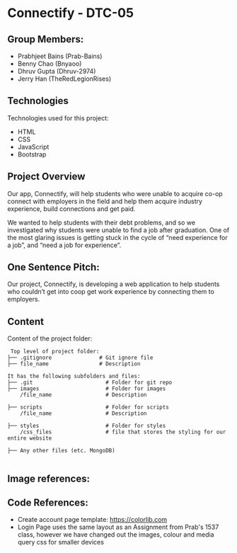 # Connectify - DTC-05

## Group Members:
- Prabhjeet Bains (Prab-Bains)
- Benny Chao (Bnyaoo)
- Dhruv Gupta (Dhruv-2974)
- Jerry Han (TheRedLegionRises)
	
## Technologies
Technologies used for this project:
* HTML
* CSS
* JavaScript
* Bootstrap 

## Project Overview
Our app, Connectify, will help students who were unable to acquire co-op connect with employers 
in the field and help them acquire industry experience, build connections and get paid.

We wanted to help students with their debt problems, and so we investigated why students were unable 
to find a job after graduation. One of the most glaring issues is getting stuck in the cycle of 
“need experience for a job”, and “need a job for experience”. 

## One Sentence Pitch:
Our project, Connectify, is developing a web application to help students who couldn’t get into 
coop get work experience by connecting them to employers.

## Content
Content of the project folder:

```
 Top level of project folder: 
├── .gitignore               # Git ignore file
├── file_name				 # Description

It has the following subfolders and files:
├── .git                       # Folder for git repo
├── images                     # Folder for images
    /file_name				   # Description

├── scripts                    # Folder for scripts
    /file_name				   # Description

├── styles                     # Folder for styles
    /css_files                 # file that stores the styling for our entire website

├── Any other files (etc. MongoDB)


```


## Image references:

## Code References:
- Create account page template: https://colorlib.com
- Login Page uses the same layout as an Assignment from Prab's 1537 class, however
we have changed out the images, colour and media query css for smaller devices



